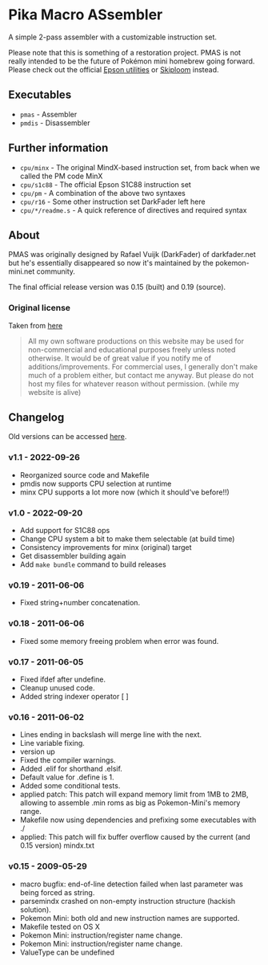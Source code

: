 # Pika Macro ASsembler

A simple 2-pass assembler with a customizable instruction set.

Please note that this is something of a restoration project. PMAS is not really intended to be the future of Pokémon mini homebrew going forward. Please check out the official [Epson utilities][Epson] or [Skiploom][] instead.

[Epson]: https://github.com/pokemon-mini/c88-pokemini
[Skiploom]: https://github.com/asterick/skiploom

## Executables

* `pmas` - Assembler
* `pmdis` - Disassembler

## Further information

* `cpu/minx` - The original MindX-based instruction set, from back when we called the PM code MinX
* `cpu/s1c88` - The official Epson S1C88 instruction set
* `cpu/pm` - A combination of the above two syntaxes
* `cpu/r16` - Some other instruction set DarkFader left here
* `cpu/*/readme.s` - A quick reference of directives and required syntax

## About

PMAS was originally designed by Rafael Vuijk (DarkFader) of darkfader.net but he's essentially disappeared so now it's maintained by the pokemon-mini.net community.

The final official release version was 0.15 (built) and 0.19 (source).

### Original license

Taken from [here](https://www.darkfader.net/info/)

> All my own software productions on this website may be used for non-commercial and educational purposes freely unless noted otherwise. It would be of great value if you notify me of additions/improvements.
> For commercial uses, I generally don't make much of a problem either, but contact me anyway.
> But please do not host my files for whatever reason without permission. (while my website is alive)

## Changelog

Old versions can be accessed [here](https://sourceforge.net/projects/pmas/files/).

### v1.1 - 2022-09-26

* Reorganized source code and Makefile
* pmdis now supports CPU selection at runtime
* minx CPU supports a lot more now (which it should've before!!)


### v1.0 - 2022-09-20

* Add support for S1C88 ops
* Change CPU system a bit to make them selectable (at build time)
* Consistency improvements for minx (original) target
* Get disassembler building again
* Add `make bundle` command to build releases


### v0.19 - 2011-06-06

* Fixed string+number concatenation.


### v0.18 - 2011-06-06

* Fixed some memory freeing problem when error was found.


### v0.17 - 2011-06-05

* Fixed ifdef after undefine.
* Cleanup unused code.
* Added string indexer operator [ ]


### v0.16 - 2011-06-02

* Lines ending in backslash will merge line with the next.
* Line variable fixing.
* version up
* Fixed the compiler warnings.
* Added .elif for shorthand .elsif.
* Default value for .define is 1.
* Added some conditional tests.
* applied patch: This patch will expand memory limit from 1MB to 2MB, allowing to assemble .min roms as big as Pokemon-Mini's memory range.
* Makefile now using dependencies and prefixing some executables with ./
* applied: This patch will fix buffer overflow caused by the current (and 0.15 version) mindx.txt


### v0.15 - 2009-05-29

* macro bugfix: end-of-line detection failed when last parameter was being forced as string.
* parsemindx crashed on non-empty instruction structure (hackish solution).
* Pokemon Mini: both old and new instruction names are supported.
* Makefile tested on OS X
* Pokemon Mini: instruction/register name change.
* Pokemon Mini: instruction/register name change.
* ValueType can be undefined
